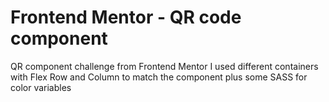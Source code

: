 # Frontend Mentor - QR code component

QR component challenge from Frontend Mentor
I used different containers with Flex Row and Column to match the component plus some SASS for color variables
